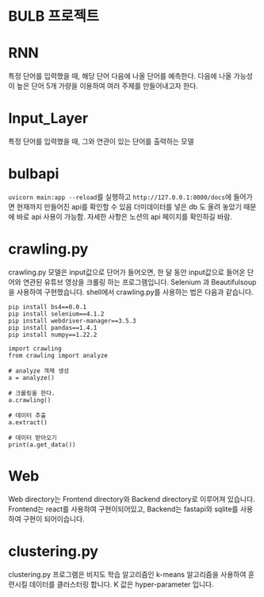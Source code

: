 # BULB 프로젝트

# RNN
특정 단어를 입력했을 때, 해당 단어 다음에 나올 단어를 예측한다.
다음에 나올 가능성이 높은 단어 5개 가량을 이용하여 여러 주제를 만들어내고자 한다.

# Input_Layer
특정 단어를 입력했을 때, 그와 연관이 있는 단어를 출력하는 모델

# bulbapi
``` uvicorn main:app --reload ```를 실행하고 ``` http://127.0.0.1:8000/docs ```에 들어가면 현재까지 만들어진 api를 확인할 수 있음
더미데이터를 넣은 db 도 올려 놓았기 때문에 바로 api 사용이 가능함.
자세한 사항은 노션의 api 페이지를 확인하길 바람.

# crawling.py 

crawling.py 모델은 input값으로 단어가 들어오면, 한 달 동안 input값으로 들어온 단어와 연관된 유튜브 영상을 크롤링 하는 프로그램입니다. 
Selenium 과 Beautifulsoup을 사용하여 구현했습니다. 
shell에서 crawling.py를 사용하는 법은 다음과 같습니다.
```
pip install bs4==0.0.1
pip install selenium==4.1.2
pip install webdriver-manager==3.5.3
pip install pandas==1.4.1
pip install numpy==1.22.2

import crawling
from crawling import analyze

# analyze 객채 생성
a = analyze()

# 크롤링을 한다.
a.crawling()

# 데이터 추출
a.extract()

# 데이터 받아오기
print(a.get_data())
```
# Web

Web directory는 Frontend directory와 Backend directory로 이루어져 있습니다. Frontend는 react를 사용하여 구현이되어있고, Backend는 fastapi와 sqlite를 사용하여 구현이 되어이습니다.

# clustering.py
clustering.py 프로그램은 비지도 학습 알고리즘인 k-means 알고리즘을 사용하여 훈련시킬 데이터를 클러스터링 합니다. K 값은 hyper-parameter 입니다.
